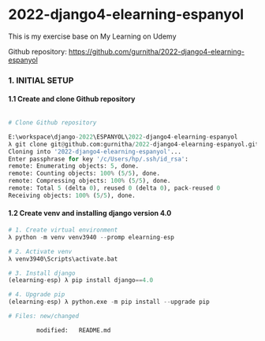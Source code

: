 # 2022-django4-elearning-espanyol
This is my exercise base on My Learning on Udemy

Github repository: https://github.com/gurnitha/2022-django4-elearning-espanyol


### 1. INITIAL SETUP


#### 1.1 Create and clone Github repository

```py

# Clone Github repository

E:\workspace\django-2022\ESPANYOL\2022-django4-elearning-espanyol
λ git clone git@github.com:gurnitha/2022-django4-elearning-espanyol.git
Cloning into '2022-django4-elearning-espanyol'...
Enter passphrase for key '/c/Users/hp/.ssh/id_rsa':
remote: Enumerating objects: 5, done.
remote: Counting objects: 100% (5/5), done.
remote: Compressing objects: 100% (5/5), done.
remote: Total 5 (delta 0), reused 0 (delta 0), pack-reused 0
Receiving objects: 100% (5/5), done.

```


#### 1.2 Create venv and installing django version 4.0


```py
# 1. Create virtual environment
λ python -m venv venv3940 --promp elearning-esp

# 2. Activate venv
λ venv3940\Scripts\activate.bat

# 3. Install django
(elearning-esp) λ pip install django==4.0

# 4. Upgrade pip
(elearning-esp) λ python.exe -m pip install --upgrade pip

# Files: new/changed

        modified:   README.md
```